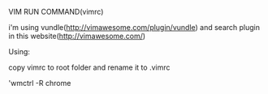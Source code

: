 VIM RUN COMMAND(vimrc)

i'm using vundle(http://vimawesome.com/plugin/vundle) and search plugin in this website(http://vimawesome.com/)

Using:

copy vimrc to root folder and rename it to .vimrc


'wmctrl -R chrome
